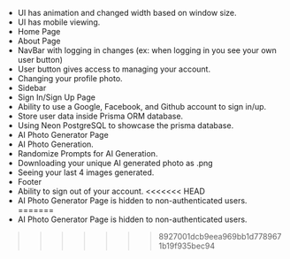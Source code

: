 - UI has animation and changed width based on window size.
- UI has mobile viewing.
- Home Page
- About Page
- NavBar with logging in changes (ex: when logging in you see your own user button)
- User button gives access to managing your account.
- Changing your profile photo.
- Sidebar
- Sign In/Sign Up Page
- Ability to use a Google, Facebook, and Github account to sign in/up.
- Store user data inside Prisma ORM database.
- Using Neon PostgreSQL to showcase the prisma database.
- AI Photo Generator Page
- AI Photo Generation.
- Randomize Prompts for AI Generation.
- Downloading your unique AI generated photo as .png
- Seeing your last 4 images generated.
- Footer
- Ability to sign out of your account.
<<<<<<< HEAD
- AI Photo Generator Page is hidden to non-authenticated users.
=======
- AI Photo Generator Page is hidden to non-authenticated users.
>>>>>>> 8927001dcb9eea969bb1d7789671b19f935bec94
